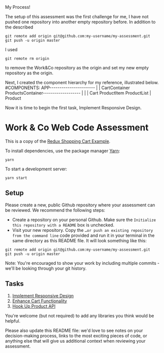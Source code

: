 My Process!

The setup of this assessment was the first challenge for me, I have not pushed one repository into another empty repository before.  In addition to the described
```
git remote add origin git@github.com:my-username/my-assessment.git
git push -u origin master
```
I used
```
git remote rm origin
```
to remove the Work&Co repository as the origin and set my new empty repository as the origin.

Next, I created the component hierarchy for my reference, illustrated below.  
#COMPONENTS:
APP-----------------------
      |                  |
      CartContainer      ProductsContainer-------------------
      |                                     |               |
      Cart                                 ProductItem      ProductList
                                            |
                                            Product

Now it is time to begin the first task, Implement Responsive Design.



# Work & Co Web Code Assessment

This is a copy of the [Redux Shopping Cart Example](https://github.com/reactjs/redux/tree/master/examples/shopping-cart).

To install dependencies, use the package manager [Yarn](https://yarnpkg.com/en/):

```
yarn
```

To start a development server:

```
yarn start
```

## Setup

Please create a new, public Github repository where your assessment can be reviewed. We recommend the following steps:

- Create a repository on your personal Github. Make sure the `Initialize this repository with a README` box is unchecked.
- Visit your new repository. Copy the `…or push an existing repository from the command line` code provided and run it in your terminal in the same directory as this README file. It will look something like this:

```
git remote add origin git@github.com:my-username/my-assessment.git
git push -u origin master
```

Note: You're encouraged to show your work by including multiple commits - we'll be looking through your git history.

## Tasks

1. [Implement Responsive Design](/tasks/01-responsive-design.md)
2. [Enhance Cart Functionality](/tasks/02-cart-enhancements.md)
3. [Hook Up Product API](/tasks/03-product-api.md)

You're welcome (but not required) to add any libraries you think would be helpful.

Please also update this README file: we'd love to see notes on your decision-making process, links to the most exciting pieces of code, or anything else that will give us additional context when reviewing your assessment.
